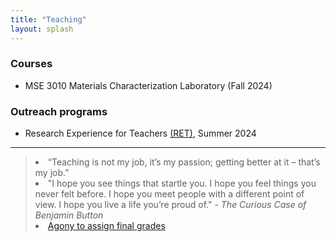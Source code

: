 ```yaml
---
title: "Teaching"
layout: splash
---
```

### Courses
- MSE 3010 Materials Characterization Laboratory (Fall 2024)

### Outreach programs
- Research Experience for Teachers [(RET)](https://www.clemson.edu/cecas/research/ret-adv-manuf-research.html), Summer 2024

<hr>
<blockquote>
	<li>“Teaching is not my job, it’s my passion; getting better at it – that’s my job.”</li>
	<li>"I hope you see things that startle you. I hope you feel things you never felt before. I hope you meet people with a different point of view. I hope you live a life you’re proud of." - <em>The Curious Case of Benjamin Button</em></li>
	<li><a href="https://radicalscholarship.com/2014/12/11/to-my-students-at-the-end-of-the-semester/">Agony to assign final grades</a></li>
</blockquote>